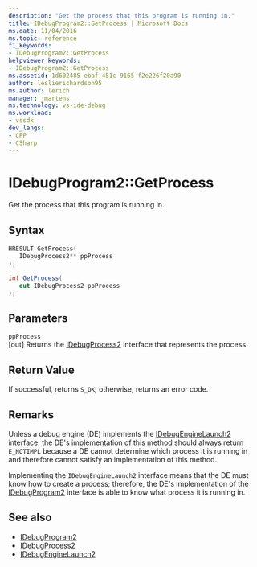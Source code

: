 ```yaml
---
description: "Get the process that this program is running in."
title: IDebugProgram2::GetProcess | Microsoft Docs
ms.date: 11/04/2016
ms.topic: reference
f1_keywords:
- IDebugProgram2::GetProcess
helpviewer_keywords:
- IDebugProgram2::GetProcess
ms.assetid: 1d602485-ebaf-451c-9165-f2e226f20a90
author: leslierichardson95
ms.author: lerich
manager: jmartens
ms.technology: vs-ide-debug
ms.workload:
- vssdk
dev_langs:
- CPP
- CSharp
---
```

# IDebugProgram2::GetProcess
Get the process that this program is running in.

## Syntax

```cpp
HRESULT GetProcess(
   IDebugProcess2** ppProcess
);
```

```csharp
int GetProcess(
   out IDebugProcess2 ppProcess
);
```

## Parameters
`ppProcess`\
[out] Returns the [IDebugProcess2](../../../extensibility/debugger/reference/idebugprocess2.md) interface that represents the process.

## Return Value
 If successful, returns `S_OK`; otherwise, returns an error code.

## Remarks
 Unless a debug engine (DE) implements the [IDebugEngineLaunch2](../../../extensibility/debugger/reference/idebugenginelaunch2.md) interface, the DE's implementation of this method should always return `E_NOTIMPL` because a DE cannot determine which process it is running in and therefore cannot satisfy an implementation of this method.

 Implementing the `IDebugEngineLaunch2` interface means that the DE must know how to create a process; therefore, the DE's implementation of the [IDebugProgram2](../../../extensibility/debugger/reference/idebugprogram2.md) interface is able to know what process it is running in.

## See also
- [IDebugProgram2](../../../extensibility/debugger/reference/idebugprogram2.md)
- [IDebugProcess2](../../../extensibility/debugger/reference/idebugprocess2.md)
- [IDebugEngineLaunch2](../../../extensibility/debugger/reference/idebugenginelaunch2.md)
